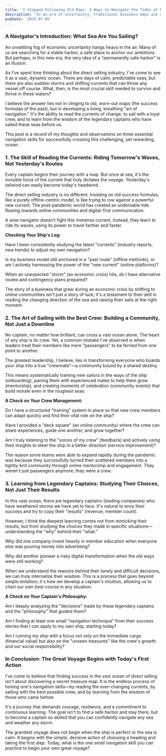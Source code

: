 ```yaml
---
title: 'I Stopped Following Old Maps: 3 Ways to Navigate the Tides of Modern Direct Selling'
description: 'In an era of uncertainty, traditional business maps are obsolete. Discover three powerful navigation skills—reading the currents, building a loyal crew, and learning from legendary captains—to succeed in the modern direct selling industry.'
pubDate: '2025-07-05'
---
```


### A Navigator's Introduction: What Sea Are You Sailing?

An unsettling fog of economic uncertainty hangs heavy in the air. Many of us are searching for a stable harbor, a safe place to anchor our ambitions. But perhaps, in this new era, the very idea of a "permanently safe harbor" is an illusion.

As I've spent time thinking about the direct selling industry, I've come to see it as a vast, dynamic ocean. There are days of calm, predictable seas, but there are also sudden storms and shifting currents that can throw any vessel off course. What, then, is the most crucial skill needed to survive and thrive in these waters?

I believe the answer lies not in clinging to old, worn-out maps (the success formulas of the past), but in developing a living, breathing "art of navigation." It's the ability to read the currents of change, to sail with a loyal crew, and to learn from the wisdom of the legendary captains who have sailed these seas before us.

This post is a record of my thoughts and observations on three essential navigation skills for successfully crossing this challenging, yet rewarding, ocean.

### 1. The Skill of Reading the Currents: Riding Tomorrow's Waves, Not Yesterday's Routes

Every captain begins their journey with a map. But once at sea, it's the invisible force of the current that truly dictates the voyage. Yesterday's tailwind can easily become today's headwind.

The direct selling industry is no different. Insisting on old success formulas, like a purely offline-centric model, is like trying to row against a powerful new current. The post-pandemic world has created an undeniable tide flowing towards online communities and digital-first communication.

A wise navigator doesn't fight this immense current. Instead, they learn to ride its waves, using its power to travel farther and faster.

**Checking Your Ship's Log:**

Have I been consistently studying the latest "currents" (industry reports, new trends) to adjust my own navigation?

Is my business model still anchored in a "past route" (offline methods), or am I actively harnessing the power of the "new current" (online platforms)?

When an unexpected "storm" (an economic crisis) hits, do I have alternative routes and contingency plans prepared?

The story of a business that grew during an economic crisis by shifting to online communities isn't just a story of luck; it's a testament to their skill in reading the changing direction of the sea and raising their sails at the right moment.

### 2. The Art of Sailing with the Best Crew: Building a Community, Not Just a Downline

No captain, no matter how brilliant, can cross a vast ocean alone. The heart of any ship is its crew. Yet, a common mistake I've observed is when leaders treat their members like mere "passengers" to be ferried from one point to another.

The greatest leadership, I believe, lies in transforming everyone who boards your ship into a true "crewmate"—a community bound by a shared destiny.

This means systematically training new sailors in the ways of the ship (onboarding), pairing them with experienced mates to help them grow (mentorship), and creating moments of celebration (community events) that build morale even in the roughest seas.

**A Check on Your Crew Management:**

Do I have a structured "training" system in place so that new crew members can adapt quickly and find their vital role on the ship?

Have I provided a "deck square" (an online community) where the crew can share experiences, guide one another, and grow together?

Am I truly listening to the "voices of my crew" (feedback) and actively using their insights to steer the ship in a better direction (service improvement)?

The reason some teams were able to expand rapidly during the pandemic was because they successfully turned their scattered members into a tightly-knit community through online mentorship and engagement. They weren't just passengers anymore; they were a crew.

### 3. Learning from Legendary Captains: Studying Their Choices, Not Just Their Results

In this vast ocean, there are legendary captains (leading companies) who have weathered storms we have yet to face. It's natural to envy their success and try to copy their "results" (revenue, member count).

However, I think the deepest learning comes not from mimicking their results, but from studying the *choices* they made in specific situations—understanding the "why" behind their "what."

Why did one company invest heavily in member education when everyone else was pouring money into advertising?

Why did another pioneer a risky digital transformation when the old ways were still working?

When we understand the reasons behind their lonely and difficult decisions, we can truly internalize their wisdom. This is a process that goes beyond simple imitation; it's how we develop a captain's intuition, allowing us to chart our own best course in any situation.

**A Check on Your Captain's Philosophy:**

Am I deeply analyzing the "decisions" made by these legendary captains and the "philosophy" that guided them?

Am I finding at least one small "navigation technique" from their success stories that I can apply to my own ship, starting today?

Am I running my ship with a focus not only on the immediate cargo (financial value) but also on the "unseen treasures" like the crew's growth and our social responsibility?

### In Conclusion: The Great Voyage Begins with Today's First Action

I've come to believe that finding success in the vast ocean of direct selling isn't about discovering a secret treasure map. It is the endless process of honing one's navigation skills—by reading the ever-changing currents, by sailing with the best possible crew, and by learning from the wisdom of those who came before.

It's a journey that demands courage, resilience, and a commitment to continuous learning. The goal isn't to find a safe harbor and stay there, but to become a captain so skilled that you can confidently navigate any sea and weather any storm.

The grandest voyage does not begin when the ship is perfect or the sea is calm. It begins with the simple, decisive action of choosing a heading and taking the first step. Today, what is the one small navigation skill you can practice to begin your own great voyage?